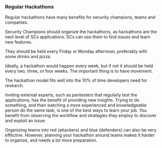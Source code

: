 ### Regular Hackathons

Regular hackathons have many benefits for security champions, teams and companies. 

Security Champions should organize the hackathons, as hackathons are the next level of SCs applications. SCs can use them to find issues and learn new features.

They should be held every Friday or Monday afternoon, preferably with some drinks and pizza. 

Ideally, a hackathon would happen every week, but if not it should be held every two, three, or four weeks.  The important thing is to have movement.
  
The hackathon model fits well into the 10% of time developers need for research.

Inviting external experts, such as pentesters that regularly test the applications, has the benefit of providing new insights. Trying to do something, and then watching a more experienced and knowledgeable person do the same task, is one of the best ways to learn your job. You benefit from observing the workflow and strategies they employ to discover and exploit an issue.

Organizing teams into red (attackers) and blue (defenders) can also be very effective. However, planning your hackathon around teams makes it harder to organize, and needs a lot more preparation. 

